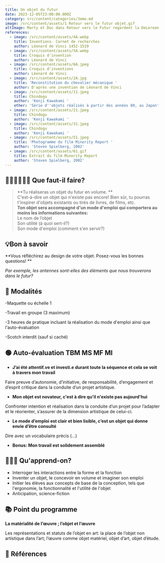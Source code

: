 ```yaml
---
title: Un objet du futur
date: 2023-12-05T23:00:00.000Z
category: src/content/categories/3eme.md
image: /src/content/assets/1 Retour vers le futur objet.gif
altImage: Marty et Doc dans Retour vers le Futur regardent la DeLorean avancer très vite
references:
  - image: /src/content/assets/4A.webp
    title: Inventions- Carnet de recherches
    author: Léonard de Vinci 1452-1519
  - image: /src/content/assets/5A.webp
    title: Croquis d'invention
    author: Léonard de Vinci
  - image: /src/content/assets/6A.jpeg
    title: Croquis d'inventions
    author: Léonard de Vinci
  - image: /src/content/assets/2A.jpg
    title: 'Reconstitution du chevalier mécanique '
    author: D'après une invention de Léonard de Vinci
  - image: /src/content/assets/11.jpeg
    title: Chindogu
    author: 'Kenji Kawakami '
    other: 'Série d''objets réalisés à partir des années 80, au Japon'
  - image: /src/content/assets/21.jpeg
    title: Chindogu
    author: 'Kenji Kawakami '
  - image: /src/content/assets/31.jpeg
    title: Chindogu
    author: 'Kenji Kawakami '
  - image: /src/content/assets/51.jpeg
    title: 'Photogramme du film Minority Report '
    author: 'Steven Spielberg, 2002'
  - image: /src/content/assets/61.gif
    title: Extrait du film Minority Report
    author: 'Steven Spielberg, 2002'
---
```


## **👨🏽‍🎨👩🏽‍🎨 Que faut-il faire?**

> **Tu réaliseras un objet du futur en volume. **\
> C'est-à-dire un objet qui n'existe pas encore! Bien sûr, tu pourras t'inspirer d'objets existants ou tirés de livres, de films, etc.\
> **Ton objet sera accompagné d'un mode d'emploi qui comportera au moins les informations suivantes:**\
> Le nom de l’objet \
> Son utilité (à quoi sert-il?)\
> Son mode d'emploi (comment s'en servir?)

## **💡Bon à savoir**

**Vous réfléchirez au design de votre objet. Posez-vous les bonnes questions! **

*Par exemple, les antennes sont-elles des éléments que nous trouverons dans le futur?*

## **🧐 Modalités**

-Maquette ou échelle 1

-Travail en groupe (3 maximum)

-3 heures de pratique incluant la réalisation du mode d'emploi ainsi que l'auto-évaluation

-Scotch interdit (sauf si caché)
 

## **🟢 Auto-évaluation                                  TBM MS MF MI**

* **J’ai été attentif.ve et investi.e durant toute la séquence et cela se voit à travers mon travail**

Faire preuve d’autonomie, d’initiative, de responsabilité, d’engagement et d’esprit critique dans la conduite d’un projet artistique.

* **Mon objet est novateur, c'est à dire qu'il n'existe pas aujourd'hui**

Confronter intention et réalisation dans la conduite d’un projet pour l’adapter et le réorienter, s’assurer de la dimension artistique de celui-ci.

* **Le mode d’emploi est clair et bien lisible, c’est un objet qui donne envie d’être consulté**

Dire avec un vocabulaire précis (...)

* **Bonus: Mon travail est solidement assemblé**

## **👩🏼‍🏫 Qu'apprend-on?**

* Interroger les interactions entre la forme et la fonction
* Inventer un objet, le concevoir en volume et imaginer son emploi
* Initier les élèves aux concepts de base de la conception, tels que l'ergonomie, la fonctionnalité et l'utilité de l'objet
* Anticipation, science-fiction

## **📚 Point du programme**

**La matérialité de l’œuvre ; l’objet et l’œuvre**

Les représentations et statuts de l’objet en art: la place de l’objet non artistique dans l’art; l’œuvre comme objet matériel, objet d’art, objet d’étude.

## **👀 Références**
